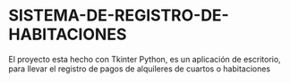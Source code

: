 # SISTEMA-DE-REGISTRO-DE-HABITACIONES
El proyecto esta hecho con Tkinter Python, es un aplicación de escritorio, para llevar el registro de pagos de alquileres de cuartos o habitaciones 
